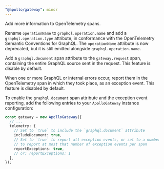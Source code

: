 ```yaml
---
"@apollo/gateway": minor
---
```


Add more information to OpenTelemetry spans.

Rename `operationName` to `graphql.operation.name` and add a
`graphql.operation.type` attribute, in conformance with the OpenTelemetry
Semantic Conventions for GraphQL. The `operationName` attribute is now
deprecated, but it is still emitted alongside `graphql.operation.name`.

Add a `graphql.document` span attribute to the `gateway.request` span,
containing the entire GraphQL source sent in the request. This feature
is disable by default.

When one or more GraphQL or internal errors occur, report them in the
OpenTelemetry span in which they took place, as an exception event. This
feature is disabled by default.

To enable the `graphql.document` span attribute and the exception event
reporting, add the following entries to your `ApolloGateway` instance
configuration:

```ts
const gateway = new ApolloGateway({
  // ...
  telemetry: {
    // Set to `true` to include the `graphql.document` attribute
    includeDocument: true,
    // Set to `true` to report all exception events, or set to a number
    // to report at most that number of exception events per span
    reportExceptions: true,
    // or: reportExceptions: 1
  },
});
```
